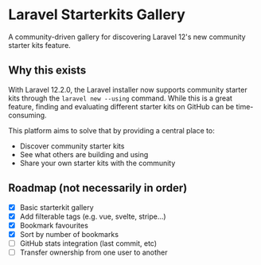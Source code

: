 # Laravel Starterkits Gallery

A community-driven gallery for discovering Laravel 12's new community starter kits feature.

## Why this exists

With Laravel 12.2.0, the Laravel installer now supports community starter kits through the `laravel new --using` command. While this is a great feature, finding and evaluating different starter kits on GitHub can be time-consuming.

This platform aims to solve that by providing a central place to:
- Discover community starter kits
- See what others are building and using
- Share your own starter kits with the community

## Roadmap (not necessarily in order)

- [x] Basic starterkit gallery
- [x] Add filterable tags (e.g. vue, svelte, stripe...)
- [x] Bookmark favourites
- [x] Sort by number of bookmarks
- [ ] GitHub stats integration (last commit, etc)
- [ ] Transfer ownership from one user to another
